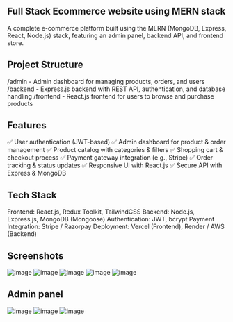 ## Full Stack Ecommerce website using MERN stack
A complete e-commerce platform built using the MERN (MongoDB, Express, React, Node.js) stack, featuring an admin panel, backend API, and frontend store.

## Project Structure
/admin    - Admin dashboard for managing products, orders, and users
/backend  - Express.js backend with REST API, authentication, and database handling
/frontend - React.js frontend for users to browse and purchase products

## Features
✅ User authentication (JWT-based)
✅ Admin dashboard for product & order management
✅ Product catalog with categories & filters
✅ Shopping cart & checkout process
✅ Payment gateway integration (e.g., Stripe)
✅ Order tracking & status updates
✅ Responsive UI with React.js
✅ Secure API with Express & MongoDB

##  Tech Stack
Frontend: React.js, Redux Toolkit, TailwindCSS
Backend: Node.js, Express.js, MongoDB (Mongoose)
Authentication: JWT, bcrypt
Payment Integration: Stripe / Razorpay
Deployment: Vercel (Frontend), Render / AWS (Backend)

## Screenshots
![image](https://github.com/user-attachments/assets/1238ab7f-d0c1-41e9-a00e-27cca06157dd)
![image](https://github.com/user-attachments/assets/f96a313f-3e09-41c7-8479-11e684c1f02e)
![image](https://github.com/user-attachments/assets/8a2ee74c-de5c-47a3-a7f5-898ad8b25c74)
![image](https://github.com/user-attachments/assets/b9bdde85-43b3-4d97-9b8a-ebe931f45f99)
![image](https://github.com/user-attachments/assets/6caabec8-0268-4f4b-8ad1-3986c5d994da)
## Admin panel
![image](https://github.com/user-attachments/assets/506b3947-c749-4977-b974-34691f4ed33d)
![image](https://github.com/user-attachments/assets/c187e1bf-4207-4db1-83c0-ef551c9b5b6f)
![image](https://github.com/user-attachments/assets/f4c27425-14e5-4325-8154-bfc1822a4426)







